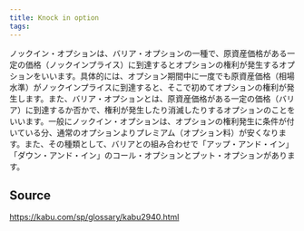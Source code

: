 ```yaml
---
title: Knock in option
tags: 
---
```


ノックイン・オプションは、バリア・オプションの一種で、原資産価格がある一定の価格（ノックインプライス）に到達するとオプションの権利が発生するオプションをいいます。具体的には、オプション期間中に一度でも原資産価格（相場水準）がノックインプライスに到達すると、そこで初めてオプションの権利が発生します。また、バリア・オプションとは、原資産価格がある一定の価格（バリア）に到達するか否かで、権利が発生したり消滅したりするオプションのことをいいます。一般にノックイン・オプションは、オプションの権利発生に条件が付いている分、通常のオプションよりプレミアム（オプション料）が安くなります。また、その種類として、バリアとの組み合わせで「アップ・アンド・イン」「ダウン・アンド・イン」のコール・オプションとプット・オプションがあります。

## Source
https://kabu.com/sp/glossary/kabu2940.html